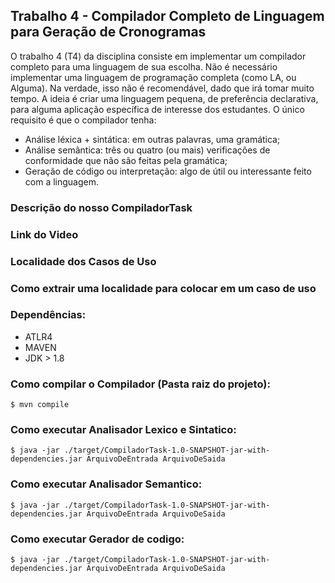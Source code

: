 ## Trabalho 4 - Compilador Completo de Linguagem para Geração de Cronogramas
O trabalho 4 (T4) da disciplina consiste em implementar um compilador completo para uma
linguagem de sua escolha. Não é necessário implementar uma linguagem de programação completa
(como LA, ou Alguma). Na verdade, isso não é recomendável, dado que irá tomar muito tempo. A
ideia é criar uma linguagem pequena, de preferência declarativa, para alguma aplicação específica
de interesse dos estudantes. O único requisito é que o compilador tenha:

- Análise léxica + sintática: em outras palavras, uma gramática;
- Análise semântica: três ou quatro (ou mais) verificações de conformidade que não são feitas pela gramática;
- Geração de código ou interpretação: algo de útil ou interessante feito com a linguagem.

### Descrição do nosso CompiladorTask

### Link do Video

### Localidade dos Casos de Uso

### Como extrair uma localidade para colocar em um caso de uso

### Dependências:

* ATLR4
* MAVEN
* JDK > 1.8


### Como compilar o Compilador (Pasta raiz do projeto):

```
$ mvn compile
```


### Como executar Analisador Lexico e Sintatico:

```
$ java -jar ./target/CompiladorTask-1.0-SNAPSHOT-jar-with-dependencies.jar ArquivoDeEntrada ArquivoDeSaida
```

### Como executar Analisador Semantico:

```
$ java -jar ./target/CompiladorTask-1.0-SNAPSHOT-jar-with-dependencies.jar ArquivoDeEntrada ArquivoDeSaida
```

### Como executar Gerador de codigo:

```
$ java -jar ./target/CompiladorTask-1.0-SNAPSHOT-jar-with-dependencies.jar ArquivoDeEntrada ArquivoDeSaida
```





